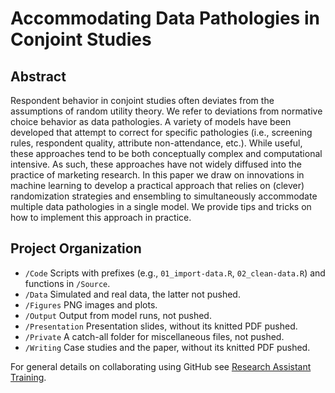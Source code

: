 Accommodating Data Pathologies in Conjoint Studies
================

## Abstract

Respondent behavior in conjoint studies often deviates from the
assumptions of random utility theory. We refer to deviations from
normative choice behavior as data pathologies. A variety of models have
been developed that attempt to correct for specific pathologies (i.e.,
screening rules, respondent quality, attribute non-attendance, etc.).
While useful, these approaches tend to be both conceptually complex and
computational intensive. As such, these approaches have not widely
diffused into the practice of marketing research. In this paper we draw
on innovations in machine learning to develop a practical approach that
relies on (clever) randomization strategies and ensembling to
simultaneously accommodate multiple data pathologies in a single model.
We provide tips and tricks on how to implement this approach in
practice.

## Project Organization

  - `/Code` Scripts with prefixes (e.g., `01_import-data.R`,
    `02_clean-data.R`) and functions in `/Source`.
  - `/Data` Simulated and real data, the latter not pushed.
  - `/Figures` PNG images and plots.
  - `/Output` Output from model runs, not pushed.
  - `/Presentation` Presentation slides, without its knitted PDF pushed.
  - `/Private` A catch-all folder for miscellaneous files, not pushed.
  - `/Writing` Case studies and the paper, without its knitted PDF
    pushed.

For general details on collaborating using GitHub see [Research
Assistant Training](https://github.com/marcdotson/ra-training).
